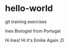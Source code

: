 # hello-world
git training exercises

Ines
Biologist
from Portugal



Hi Ines!
Hi it's Emilie Again ;D

